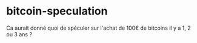 # bitcoin-speculation
Ca aurait donné quoi de spéculer sur l'achat de 100€ de bitcoins il y a 1, 2 ou 3 ans ?
